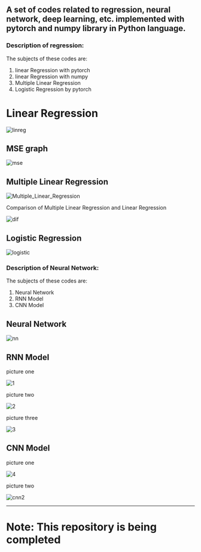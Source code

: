 ## A set of codes related to regression, neural network, deep learning, etc. implemented with pytorch and numpy library in Python language.

### Description of regression:
The subjects of these codes are:

1. linear Regression with pytorch
2. linear Regression with numpy
3. Multiple Linear Regression
4. Logistic Regression by pytorch


# Linear Regression
![linreg](https://github.com/ALItaheri1380/pytorch/assets/98982133/8177a2b2-ec23-4264-bfeb-9eba9ec6a163)



## MSE graph
![mse](https://github.com/ALItaheri1380/pytorch/assets/98982133/1cb9ae8b-2bb5-4e87-ae36-339413271df9)



## Multiple Linear Regression
![Multiple_Linear_Regression](https://github.com/ALItaheri1380/pytorch/assets/98982133/45746647-0088-4c70-a7a0-e64ca680b2a6)


Comparison of Multiple Linear Regression and Linear Regression


![dif](https://github.com/ALItaheri1380/pytorch/assets/98982133/7cbdcceb-5460-4999-ab75-10ac50370449)



## Logistic Regression
![logistic](https://github.com/ALItaheri1380/pytorch/assets/98982133/37da7697-ad26-4aa1-8da6-b46860e246c0)





### Description of Neural Network:
The subjects of these codes are:

1. Neural Network
2. RNN Model
3. CNN Model


## Neural Network
![nn](https://github.com/ALItaheri1380/pytorch/assets/98982133/aef98506-91ad-4636-ac02-35717a64d456)



## RNN Model


picture one

![1](https://github.com/ALItaheri1380/pytorch/assets/98982133/aa2c495e-6d5d-4f7b-990b-b0f40d352d2d)

picture two

![2](https://github.com/ALItaheri1380/pytorch/assets/98982133/f57dfe69-0740-4a72-a2d7-2ceb7fffc48b)

picture three

![3](https://github.com/ALItaheri1380/pytorch/assets/98982133/51e98956-8ac3-408b-806b-f6de4db00475)


## CNN Model

picture one

![4](https://github.com/ALItaheri1380/pytorch/assets/98982133/403ea5de-c4a7-4d4e-88c2-7e747e953e73)



picture two

![cnn2](https://github.com/ALItaheri1380/pytorch/assets/98982133/600327a0-5526-433f-86e3-6dea0bf51b8e)





----------------------------------------------------------------
# Note: This repository is being completed



